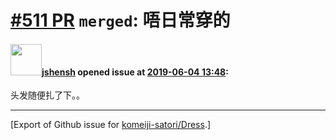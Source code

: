 # [\#511 PR](https://github.com/komeiji-satori/Dress/pull/511) `merged`: 唔日常穿的

#### <img src="https://avatars.githubusercontent.com/u/11555188?u=a30048e930d245fed6f3ced3ecb01e97b9f3f6cc&v=4" width="50">[jshensh](https://github.com/jshensh) opened issue at [2019-06-04 13:48](https://github.com/komeiji-satori/Dress/pull/511):

头发随便扎了下。。




-------------------------------------------------------------------------------



[Export of Github issue for [komeiji-satori/Dress](https://github.com/komeiji-satori/Dress).]
